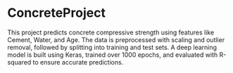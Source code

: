 # ConcreteProject
This project predicts concrete compressive strength using features like Cement, Water, and Age. The data is preprocessed with scaling and outlier removal, followed by splitting into training and test sets. A deep learning model is built using Keras, trained over 1000 epochs, and evaluated with R-squared to ensure accurate predictions.
